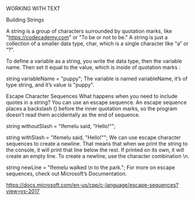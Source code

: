 WORKING WITH TEXT

Building Strings

A string is a group of characters surrounded by quotation marks, like "https://codecademy.com" or "To be or not to be." A string is just a collection of a smaller data type, char, which is a single character like “a” or “?”.

To define a variable as a string, you write the data type, then the variable name. Then set it equal to the value, which is inside of quotation marks :

string variableName = "puppy";
The variable is named variableName, it’s of type string, and it’s value is "puppy".

Escape Character Sequences
What happens when you need to include quotes in a string? You can use an escape sequence. An escape sequence places a backslash (\) before the inner quotation marks, so the program doesn’t read them accidentally as the end of sequence.

string withoutSlash = "Ifemelu said, "Hello!"";

string withSlash = "Ifemelu said, \"Hello!\"";
We can use escape character sequences to create a newline. That means that when we print the string to the console, it will print that line below the rest. If printed on its own, it will create an empty line. To create a newline, use the character combination \n.

string newLine = "Ifemelu walked \n to the park.";
For more on escape sequences, check out Microsoft’s Documentation.

https://docs.microsoft.com/en-us/cpp/c-language/escape-sequences?view=vs-2017
